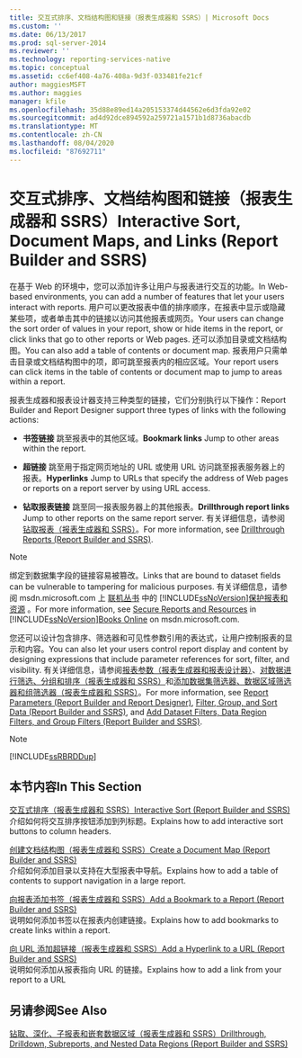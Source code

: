 ```yaml
---
title: 交互式排序、文档结构图和链接（报表生成器和 SSRS）| Microsoft Docs
ms.custom: ''
ms.date: 06/13/2017
ms.prod: sql-server-2014
ms.reviewer: ''
ms.technology: reporting-services-native
ms.topic: conceptual
ms.assetid: cc6ef408-4a76-408a-9d3f-033481fe21cf
author: maggiesMSFT
ms.author: maggies
manager: kfile
ms.openlocfilehash: 35d88e89ed14a205153374d44562e6d3fda92e02
ms.sourcegitcommit: ad4d92dce894592a259721a1571b1d8736abacdb
ms.translationtype: MT
ms.contentlocale: zh-CN
ms.lasthandoff: 08/04/2020
ms.locfileid: "87692711"
---
```

# <a name="interactive-sort-document-maps-and-links-report-builder-and-ssrs"></a><span data-ttu-id="9f284-102">交互式排序、文档结构图和链接（报表生成器和 SSRS）</span><span class="sxs-lookup"><span data-stu-id="9f284-102">Interactive Sort, Document Maps, and Links (Report Builder and SSRS)</span></span>
  <span data-ttu-id="9f284-103">在基于 Web 的环境中，您可以添加许多让用户与报表进行交互的功能。</span><span class="sxs-lookup"><span data-stu-id="9f284-103">In Web-based environments, you can add a number of features that let your users interact with reports.</span></span> <span data-ttu-id="9f284-104">用户可以更改报表中值的排序顺序，在报表中显示或隐藏某些项，或者单击其中的链接以访问其他报表或网页。</span><span class="sxs-lookup"><span data-stu-id="9f284-104">Your users can change the sort order of values in your report, show or hide items in the report, or click links that go to other reports or Web pages.</span></span> <span data-ttu-id="9f284-105">还可以添加目录或文档结构图。</span><span class="sxs-lookup"><span data-stu-id="9f284-105">You can also add a table of contents or document map.</span></span> <span data-ttu-id="9f284-106">报表用户只需单击目录或文档结构图中的项，即可跳至报表内的相应区域。</span><span class="sxs-lookup"><span data-stu-id="9f284-106">Your report users can click items in the table of contents or document map to jump to areas within a report.</span></span>  
  
 <span data-ttu-id="9f284-107">报表生成器和报表设计器支持三种类型的链接，它们分别执行以下操作：</span><span class="sxs-lookup"><span data-stu-id="9f284-107">Report Builder and Report Designer support three types of links with the following actions:</span></span>  
  
-   <span data-ttu-id="9f284-108">**书签链接** 跳至报表中的其他区域。</span><span class="sxs-lookup"><span data-stu-id="9f284-108">**Bookmark links** Jump to other areas within the report.</span></span>  
  
-   <span data-ttu-id="9f284-109">**超链接** 跳至用于指定网页地址的 URL 或使用 URL 访问跳至报表服务器上的报表。</span><span class="sxs-lookup"><span data-stu-id="9f284-109">**Hyperlinks** Jump to URLs that specify the address of Web pages or reports on a report server by using URL access.</span></span>  
  
-   <span data-ttu-id="9f284-110">**钻取报表链接** 跳至同一报表服务器上的其他报表。</span><span class="sxs-lookup"><span data-stu-id="9f284-110">**Drillthrough report links** Jump to other reports on the same report server.</span></span> <span data-ttu-id="9f284-111">有关详细信息，请参阅[钻取报表（报表生成器和 SSRS）](drillthrough-reports-report-builder-and-ssrs.md)。</span><span class="sxs-lookup"><span data-stu-id="9f284-111">For more information, see [Drillthrough Reports &#40;Report Builder and SSRS&#41;](drillthrough-reports-report-builder-and-ssrs.md).</span></span>  
  
> [!NOTE]  
>  <span data-ttu-id="9f284-112">绑定到数据集字段的链接容易被篡改。</span><span class="sxs-lookup"><span data-stu-id="9f284-112">Links that are bound to dataset fields can be vulnerable to tampering for malicious purposes.</span></span> <span data-ttu-id="9f284-113">有关详细信息，请参阅 msdn.microsoft.com 上 [联机丛书](../security/secure-reports-and-resources.md) 中的 [!INCLUDE[ssNoVersion](../../includes/ssnoversion-md.md)][保护报表和资源](https://go.microsoft.com/fwlink/?LinkId=154888) 。</span><span class="sxs-lookup"><span data-stu-id="9f284-113">For more information, see [Secure Reports and Resources](../security/secure-reports-and-resources.md) in [!INCLUDE[ssNoVersion](../../includes/ssnoversion-md.md)][Books Online](https://go.microsoft.com/fwlink/?LinkId=154888) on msdn.microsoft.com.</span></span>  
  
 <span data-ttu-id="9f284-114">您还可以设计包含排序、筛选器和可见性参数引用的表达式，让用户控制报表的显示和内容。</span><span class="sxs-lookup"><span data-stu-id="9f284-114">You can also let your users control report display and content by designing expressions that include parameter references for sort, filter, and visibility.</span></span> <span data-ttu-id="9f284-115">有关详细信息，请参阅[报表参数（报表生成器和报表设计器）](report-parameters-report-builder-and-report-designer.md)、[对数据进行筛选、分组和排序（报表生成器和 SSRS）](filter-group-and-sort-data-report-builder-and-ssrs.md)和[添加数据集筛选器、数据区域筛选器和组筛选器（报表生成器和 SSRS）](add-dataset-filters-data-region-filters-and-group-filters.md)。</span><span class="sxs-lookup"><span data-stu-id="9f284-115">For more information, see [Report Parameters &#40;Report Builder and Report Designer&#41;](report-parameters-report-builder-and-report-designer.md), [Filter, Group, and Sort Data &#40;Report Builder and SSRS&#41;](filter-group-and-sort-data-report-builder-and-ssrs.md), and [Add Dataset Filters, Data Region Filters, and Group Filters &#40;Report Builder and SSRS&#41;](add-dataset-filters-data-region-filters-and-group-filters.md).</span></span>  
  
> [!NOTE]  
>  [!INCLUDE[ssRBRDDup](../../includes/ssrbrddup-md.md)]  
  
## <a name="in-this-section"></a><span data-ttu-id="9f284-116">本节内容</span><span class="sxs-lookup"><span data-stu-id="9f284-116">In This Section</span></span>  
 [<span data-ttu-id="9f284-117">交互式排序（报表生成器和 SSRS）</span><span class="sxs-lookup"><span data-stu-id="9f284-117">Interactive Sort &#40;Report Builder and SSRS&#41;</span></span>](interactive-sort-report-builder-and-ssrs.md)  
 <span data-ttu-id="9f284-118">介绍如何将交互排序按钮添加到列标题。</span><span class="sxs-lookup"><span data-stu-id="9f284-118">Explains how to add interactive sort buttons to column headers.</span></span>  
  
 [<span data-ttu-id="9f284-119">创建文档结构图（报表生成器和 SSRS）</span><span class="sxs-lookup"><span data-stu-id="9f284-119">Create a Document Map &#40;Report Builder and SSRS&#41;</span></span>](create-a-document-map-report-builder-and-ssrs.md)  
 <span data-ttu-id="9f284-120">介绍如何添加目录以支持在大型报表中导航。</span><span class="sxs-lookup"><span data-stu-id="9f284-120">Explains how to add a table of contents to support navigation in a large report.</span></span>  
  
 [<span data-ttu-id="9f284-121">向报表添加书签（报表生成器和 SSRS）</span><span class="sxs-lookup"><span data-stu-id="9f284-121">Add a Bookmark to a Report &#40;Report Builder and SSRS&#41;</span></span>](add-a-bookmark-to-a-report-report-builder-and-ssrs.md)  
 <span data-ttu-id="9f284-122">说明如何添加书签以在报表内创建链接。</span><span class="sxs-lookup"><span data-stu-id="9f284-122">Explains how to add bookmarks to create links within a report.</span></span>  
  
 [<span data-ttu-id="9f284-123">向 URL 添加超链接（报表生成器和 SSRS）</span><span class="sxs-lookup"><span data-stu-id="9f284-123">Add a Hyperlink to a URL &#40;Report Builder and SSRS&#41;</span></span>](add-a-hyperlink-to-a-url-report-builder-and-ssrs.md)  
 <span data-ttu-id="9f284-124">说明如何添加从报表指向 URL 的链接。</span><span class="sxs-lookup"><span data-stu-id="9f284-124">Explains how to add a link from your report to a URL</span></span>  
  
## <a name="see-also"></a><span data-ttu-id="9f284-125">另请参阅</span><span class="sxs-lookup"><span data-stu-id="9f284-125">See Also</span></span>  
 [<span data-ttu-id="9f284-126">钻取、深化、子报表和嵌套数据区域（报表生成器和 SSRS）</span><span class="sxs-lookup"><span data-stu-id="9f284-126">Drillthrough, Drilldown, Subreports, and Nested Data Regions &#40;Report Builder and SSRS&#41;</span></span>](drillthrough-drilldown-subreports-and-nested-data-regions.md)  
  
  

